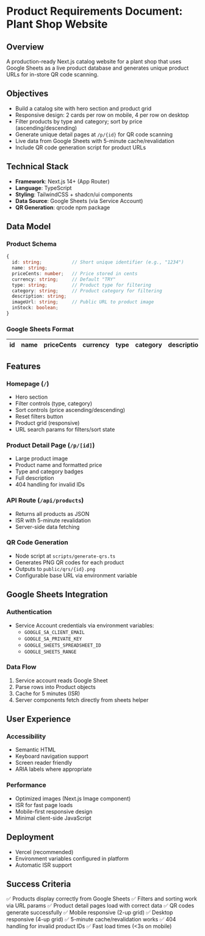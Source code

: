 # Product Requirements Document: Plant Shop Website

## Overview
A production-ready Next.js catalog website for a plant shop that uses Google Sheets as a live product database and generates unique product URLs for in-store QR code scanning.

## Objectives
- Build a catalog site with hero section and product grid
- Responsive design: 2 cards per row on mobile, 4 per row on desktop
- Filter products by type and category; sort by price (ascending/descending)
- Generate unique detail pages at `/p/{id}` for QR code scanning
- Live data from Google Sheets with 5-minute cache/revalidation
- Include QR code generation script for product URLs

## Technical Stack
- **Framework**: Next.js 14+ (App Router)
- **Language**: TypeScript
- **Styling**: TailwindCSS + shadcn/ui components
- **Data Source**: Google Sheets (via Service Account)
- **QR Generation**: qrcode npm package

## Data Model

### Product Schema
```typescript
{
  id: string;           // Short unique identifier (e.g., "1234")
  name: string;
  priceCents: number;   // Price stored in cents
  currency: string;     // Default "TRY"
  type: string;         // Product type for filtering
  category: string;     // Product category for filtering
  description: string;
  imageUrl: string;     // Public URL to product image
  inStock: boolean;
}
```

### Google Sheets Format
| id | name | priceCents | currency | type | category | description | imageUrl | inStock |
|----|------|------------|----------|------|----------|-------------|----------|---------|

## Features

### Homepage (`/`)
- Hero section
- Filter controls (type, category)
- Sort controls (price ascending/descending)
- Reset filters button
- Product grid (responsive)
- URL search params for filters/sort state

### Product Detail Page (`/p/[id]`)
- Large product image
- Product name and formatted price
- Type and category badges
- Full description
- 404 handling for invalid IDs

### API Route (`/api/products`)
- Returns all products as JSON
- ISR with 5-minute revalidation
- Server-side data fetching

### QR Code Generation
- Node script at `scripts/generate-qrs.ts`
- Generates PNG QR codes for each product
- Outputs to `public/qrs/{id}.png`
- Configurable base URL via environment variable

## Google Sheets Integration

### Authentication
- Service Account credentials via environment variables:
  - `GOOGLE_SA_CLIENT_EMAIL`
  - `GOOGLE_SA_PRIVATE_KEY`
  - `GOOGLE_SHEETS_SPREADSHEET_ID`
  - `GOOGLE_SHEETS_RANGE`

### Data Flow
1. Service account reads Google Sheet
2. Parse rows into Product objects
3. Cache for 5 minutes (ISR)
4. Server components fetch directly from sheets helper

## User Experience

### Accessibility
- Semantic HTML
- Keyboard navigation support
- Screen reader friendly
- ARIA labels where appropriate

### Performance
- Optimized images (Next.js Image component)
- ISR for fast page loads
- Mobile-first responsive design
- Minimal client-side JavaScript

## Deployment
- Vercel (recommended)
- Environment variables configured in platform
- Automatic ISR support

## Success Criteria
✅ Products display correctly from Google Sheets
✅ Filters and sorting work via URL params
✅ Product detail pages load with correct data
✅ QR codes generate successfully
✅ Mobile responsive (2-up grid)
✅ Desktop responsive (4-up grid)
✅ 5-minute cache/revalidation works
✅ 404 handling for invalid product IDs
✅ Fast load times (<3s on mobile)
